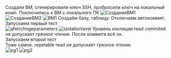 Создали ВМ, сгенирировали ключ SSH, пробросили ключ на локальный комп.
Поключились к ВМ с локального ПК
![СозданиеВМ1](https://github.com/user-attachments/assets/b8ec91df-44bc-4f23-a3fb-d6d7c5177871)
![СозданиеВМ2](https://github.com/user-attachments/assets/b5c2c635-78e1-4c20-bddb-36a201a8cc0d)
![ВМ1](https://github.com/user-attachments/assets/8482ac4e-e859-4e3d-a412-9596e8591834)
Создаём базу, таблицу. Отключаем автокоммит. Запускаем первый тест\
![afetrchngeparameters](https://github.com/user-attachments/assets/c9d89d29-d1e1-4033-acee-3be8f881f9af)
![izolationlavel](https://github.com/user-attachments/assets/89850a13-a517-403c-926d-4eb17190689b)
Уровень изоляции read commited не допускает грязное чтение. После коммита всё ок.\
Запускаем второй тест\
Тоже самое. repetable read не допускает грязное чтение.\
![pg1](https://github.com/user-attachments/assets/1c0c954c-a1c6-4f5a-97c2-8cc16e759131)
![pg2](https://github.com/user-attachments/assets/b5904b08-5074-4198-bf09-55f1834401d7)
